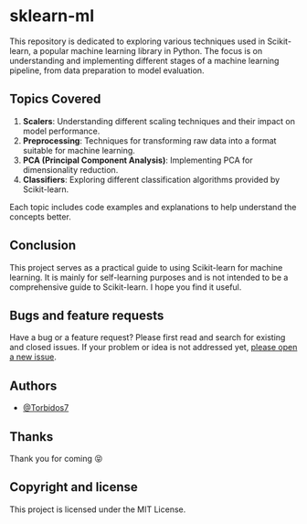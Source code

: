 # sklearn-ml

This repository is dedicated to exploring various techniques used in Scikit-learn, a popular machine learning library in Python. The focus is on understanding and implementing different stages of a machine learning pipeline, from data preparation to model evaluation.

## Topics Covered

1. **Scalers**: Understanding different scaling techniques and their impact on model performance.
2. **Preprocessing**: Techniques for transforming raw data into a format suitable for machine learning.
3. **PCA (Principal Component Analysis)**: Implementing PCA for dimensionality reduction.
4. **Classifiers**: Exploring different classification algorithms provided by Scikit-learn.

Each topic includes code examples and explanations to help understand the concepts better.

## Conclusion

This project serves as a practical guide to using Scikit-learn for machine learning. It is mainly for self-learning purposes and is not intended to be a comprehensive guide to Scikit-learn. I hope you find it useful.

## Bugs and feature requests

Have a bug or a feature request? Please first read and search for existing and closed issues. If your problem or idea is not addressed yet, [please open a new issue](https://github.com/Torbidos7/sklearn-ml/issues/new).

## Authors

- [@Torbidos7](https://github.com/Torbidos7)

## Thanks

Thank you for coming :stuck_out_tongue_closed_eyes:

## Copyright and license

This project is licensed under the MIT License.


